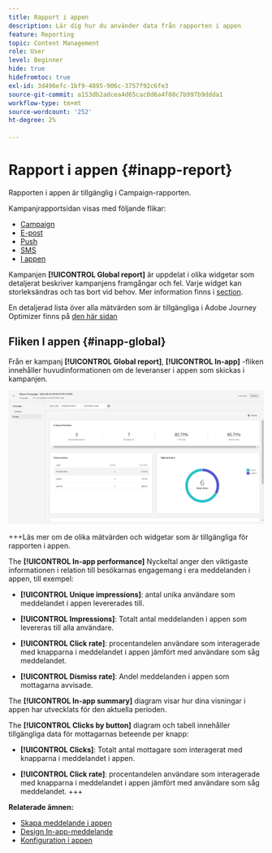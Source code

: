 ```yaml
---
title: Rapport i appen
description: Lär dig hur du använder data från rapporten i appen
feature: Reporting
topic: Content Management
role: User
level: Beginner
hide: true
hidefromtoc: true
exl-id: 3d496efc-1bf9-4895-906c-3757f92c6fe3
source-git-commit: a153db2adcea4d65cac0d6a4f08c7b997b9ddda1
workflow-type: tm+mt
source-wordcount: '252'
ht-degree: 2%

---
```


# Rapport i appen {#inapp-report}

Rapporten i appen är tillgänglig i Campaign-rapporten.

Kampanjrapportsidan visas med följande flikar:

* [Campaign](../reports/campaign-global-report.md#campaign-live)
* [E-post](../reports/campaign-global-report.md#email-live)
* [Push](../reports/campaign-global-report.md#push-live)
* [SMS](../reports/campaign-global-report.md#sms-live)
* [I appen](#in-app-global)

Kampanjen **[!UICONTROL Global report]** är uppdelat i olika widgetar som detaljerat beskriver kampanjens framgångar och fel. Varje widget kan storleksändras och tas bort vid behov. Mer information finns i [section](../reports/global-report.md#modify-dashboard).

En detaljerad lista över alla mätvärden som är tillgängliga i Adobe Journey Optimizer finns på [den här sidan](../reports/global-report.md#list-of-components-global.md)

## Fliken I appen {#inapp-global}

Från er kampanj **[!UICONTROL Global report]**, **[!UICONTROL In-app]** -fliken innehåller huvudinformationen om de leveranser i appen som skickas i kampanjen.

![](assets/campaign_report_global_6.png)

+++Läs mer om de olika mätvärden och widgetar som är tillgängliga för rapporten i appen.

The **[!UICONTROL In-app performance]** Nyckeltal anger den viktigaste informationen i relation till besökarnas engagemang i era meddelanden i appen, till exempel:

* **[!UICONTROL Unique impressions]**: antal unika användare som meddelandet i appen levererades till.

* **[!UICONTROL Impressions]**: Totalt antal meddelanden i appen som levereras till alla användare.

* **[!UICONTROL Click rate]**: procentandelen användare som interagerade med knapparna i meddelandet i appen jämfört med användare som såg meddelandet.

* **[!UICONTROL Dismiss rate]**: Andel meddelanden i appen som mottagarna avvisade.

The **[!UICONTROL In-app summary]** diagram visar hur dina visningar i appen har utvecklats för den aktuella perioden.

The **[!UICONTROL Clicks by button]** diagram och tabell innehåller tillgängliga data för mottagarnas beteende per knapp:

* **[!UICONTROL Clicks]**: Totalt antal mottagare som interagerat med knapparna i meddelandet i appen.

* **[!UICONTROL Click rate]**: procentandelen användare som interagerade med knapparna i meddelandet i appen jämfört med användare som såg meddelandet.
+++

**Relaterade ämnen:**

* [Skapa meddelande i appen](../in-app/create-in-app.md)
* [Design In-app-meddelande](../in-app/design-in-app.md)
* [Konfiguration i appen](../in-app/inapp-configuration.md)
